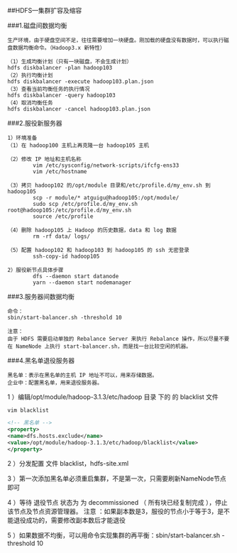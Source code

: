 ##HDFS—集群扩容及缩容

###1.磁盘间数据均衡
```text
生产环境，由于硬盘空间不足，往往需要增加一块硬盘。刚加载的硬盘没有数据时，可以执行磁盘数据均衡命令。（Hadoop3.x 新特性）

（1）生成均衡计划（只有一块磁盘，不会生成计划）
hdfs diskbalancer -plan hadoop103
（2）执行均衡计划
hdfs diskbalancer -execute hadoop103.plan.json
（3）查看当前均衡任务的执行情况
hdfs diskbalancer -query hadoop103
（4）取消均衡任务
hdfs diskbalancer -cancel hadoop103.plan.json
```

###2.服役新服务器

```text
1）环境准备
（1）在 hadoop100 主机上再克隆一台 hadoop105 主机

（2）修改 IP 地址和主机名称
        vim /etc/sysconfig/network-scripts/ifcfg-ens33
        vim /etc/hostname

（3）拷贝 hadoop102 的/opt/module 目录和/etc/profile.d/my_env.sh 到 hadoop105
        scp -r module/* atguigu@hadoop105:/opt/module/
        sudo scp /etc/profile.d/my_env.sh root@hadoop105:/etc/profile.d/my_env.sh
        source /etc/profile

（4）删除 hadoop105 上 Hadoop 的历史数据，data 和 log 数据
        rm -rf data/ logs/

（5）配置 hadoop102 和 hadoop103 到 hadoop105 的 ssh 无密登录
        ssh-copy-id hadoop105

2）服役新节点具体步骤
        dfs --daemon start datanode
        yarn --daemon start nodemanager
```

###3.服务器间数据均衡

```text
命令：
sbin/start-balancer.sh -threshold 10

注意：
由于 HDFS 需要启动单独的 Rebalance Server 来执行 Rebalance 操作，所以尽量不要在 NameNode 上执行 start-balancer.sh，而是找一台比较空闲的机器。
```

###4.黑名单退役服务器

```text
黑名单：表示在黑名单的主机 IP 地址不可以，用来存储数据。
企业中：配置黑名单，用来退役服务器。
```
1 ）编辑/opt/module/hadoop-3.1.3/etc/hadoop 目录 下的 的 blacklist 文件
```shell script
vim blacklist
```
```xml
<!-- 黑名单 -->
<property>
<name>dfs.hosts.exclude</name>
<value>/opt/module/hadoop-3.1.3/etc/hadoop/blacklist</value>
</property>
```
2 ）分发配置 文件 blacklist，hdfs-site.xml

3 ）第一次添加黑名单必须重启集群，不是第一次，只需要刷新NameNode节点即可

4 ）等待 退役节点 状态为 为 decommissioned （ 所有块已经复制完成 ），停止该节点及节点资源管理器。 注意 ：如果副本数是3，服役的节点小于等于3，是不能退役成功的，需要修改副本数后才能退役

5 ）如果数据不均衡，可以用命令实现集群的再平衡：sbin/start-balancer.sh -threshold 10